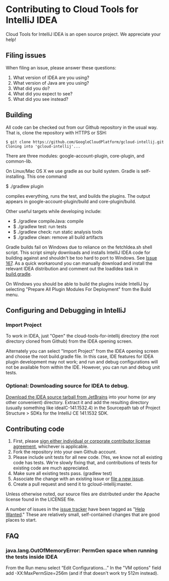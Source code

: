 # Contributing to Cloud Tools for IntelliJ IDEA

Cloud Tools for IntelliJ IDEA is an open source project.
We appreciate your help!


## Filing issues

When filing an issue, please answer these questions:

1. What version of IDEA are you using?
2. What version of Java are you using?
3. What did you do?
4. What did you expect to see?
5. What did you see instead?


## Building

All code can be checked out from our Github repository in the usual way.
That is, clone the repository with HTTPS or SSH:


```
$ git clone https://github.com/GoogleCloudPlatform/gcloud-intellij.git
Cloning into 'gcloud-intellij'...
```

There are three modules: google-account-plugin, core-plugin, and common-lib.

On Linux/Mac OS X we use gradle as our build system. 
Gradle is self-installing. This one command

$ ./gradlew plugin

compiles everything, runs the test, and builds the plugins. The output appears in google-account-plugin/build and core-plugin/build.

Other useful targets while developing include:

* $ ./gradlew compileJava: compile
* $ ./gradlew test: run tests
* $ ./gradlew check: run static analysis tools
* $ ./gradlew clean: remove all build artifacts

Gradle builds fail on Windows due to reliance on the fetchIdea.sh shell script.
This script simply downloads and installs IntelliJ IDEA code for building against
and shouldn't be too hard to port to Windows. See 
[Issue 167](https://github.com/GoogleCloudPlatform/gcloud-intellij/issues/167).
As a quick workaround you can manually download and install the relevant 
IDEA distribution and comment out the loadIdea task in 
[build.gradle](https://github.com/GoogleCloudPlatform/gcloud-intellij/blob/master/build.gradle).

On Windows you should be able to build the plugins inside IntelliJ by
selecting "Prepare All Plugin Modules For Deployment" from the Build menu.

## Configuring and Debugging in IntelliJ

### Import Project 

To work in IDEA, just "Open" the cloud-tools-for-intellij directory 
(the root directory cloned from Github) from the IDEA opening screen.

Alternately you can select "Import  Project" from the IDEA opening screen and 
choose the root build.gradle file. In this case, IDE features for IDEA plugin
development may not work; and run and debug configurations will not
be available from within the IDE. However, you can run and debug unit tests.

### Optional:  Downloading source for IDEA to debug.

[Download the IDEA source tarball from JetBrains](http://www.jetbrains.org/display/IJOS/Download) 
into your home (or any other convenient) directory. Extract it and 
add the resulting directory (usually something like ideaIC-141.1532.4) 
in the Sourcepath tab of Project Structure > SDKs for the IntelliJ CE 141.1532 SDK.


## Contributing code

1. First, please [sign either individual or corporate contributor license agreement](https://cla.developers.google.com/), whichever is applicable.
2. Fork the repository into your own Github account.
3. Please include unit tests for all new code. (Yes, we know not all 
   existing code has tests. We're slowly fixing that, and contributions of tests
   for existing code are much appreciated.
4. Make sure all existing tests pass. (gradlew test)
5. Associate the change with an existing issue or [file a new issue](https://github.com/GoogleCloudPlatform/gcloud-intellij/issues/new). 
6. Create a pull request and send it to gcloud-intellij:master. 


Unless otherwise noted, our source files are distributed under
the Apache license found in the LICENSE file.

A number of issues in the 
[issue tracker](https://github.com/GoogleCloudPlatform/gcloud-intellij/issues/new)
have been tagged as "[Help Wanted](https://github.com/GoogleCloudPlatform/gcloud-intellij/labels/help%20wanted)." 
These are relatively small, self-contained changes that are good places to start. 

## FAQ

### java.lang.OutOfMemoryError: PermGen space when running the tests inside IDEA

From the Run menu select “Edit Configurations...” In the "VM options" field add -XX:MaxPermSize=256m (and if that doesn't work try 512m instead).


